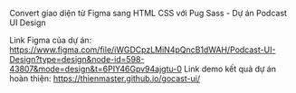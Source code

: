 Convert giao diện từ Figma sang HTML CSS với Pug Sass - Dự án Podcast UI Design

Link Figma của dự án: https://www.figma.com/file/iWGDCpzLMiN4pQncB1dWAH/Podcast-UI-Design?type=design&node-id=598-43807&mode=design&t=6PIY46Gpv94ajgtu-0
Link demo kết quả dự án hoàn thiện: https://thienmaster.github.io/gocast-ui/
